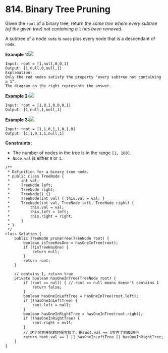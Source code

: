 # 814. Binary Tree Pruning

Given the `root` of a binary tree, return _the same tree where every subtree (of the given tree) not containing a_ `1` _has been removed_.

A subtree of a node `node` is `node` plus every node that is a descendant of `node`.

**Example 1:**![](https://s3-lc-upload.s3.amazonaws.com/uploads/2018/04/06/1028\_2.png)

```
Input: root = [1,null,0,0,1]
Output: [1,null,0,null,1]
Explanation: 
Only the red nodes satisfy the property "every subtree not containing a 1".
The diagram on the right represents the answer.
```

**Example 2:**![](https://s3-lc-upload.s3.amazonaws.com/uploads/2018/04/06/1028\_1.png)

```
Input: root = [1,0,1,0,0,0,1]
Output: [1,null,1,null,1]
```

**Example 3:**![](https://s3-lc-upload.s3.amazonaws.com/uploads/2018/04/05/1028.png)

```
Input: root = [1,1,0,1,1,0,1,0]
Output: [1,1,0,1,1,null,1]
```

**Constraints:**

* The number of nodes in the tree is in the range `[1, 200]`.
* `Node.val` is either `0` or `1`.

```
/**
 * Definition for a binary tree node.
 * public class TreeNode {
 *     int val;
 *     TreeNode left;
 *     TreeNode right;
 *     TreeNode() {}
 *     TreeNode(int val) { this.val = val; }
 *     TreeNode(int val, TreeNode left, TreeNode right) {
 *         this.val = val;
 *         this.left = left;
 *         this.right = right;
 *     }
 * }
 */
class Solution {
    public TreeNode pruneTree(TreeNode root) {
        boolean isTreeHasOne = hasOneInTree(root);
        if (!isTreeHasOne) {
            return null;
        }
        return root;
    }
    
    // contains 1, return true
    private boolean hasOneInTree(TreeNode root) {
        if (root == null) { // root == null means doesn't contains 1
            return false;
        }
        boolean hasOneInLeftTree = hasOneInTree(root.left);
        if (!hasOneInLeftTree) {
            root.left = null;
        }
        boolean hasOneInRightTree = hasOneInTree(root.right);
        if (!hasOneInRightTree) {
            root.right = null;
        }
        // 这个地方开始的时候写错了，把root.val == 1写在了前面29行
        return root.val == 1 || hasOneInLeftTree || hasOneInRightTree;
    }
}
```
